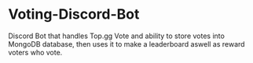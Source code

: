 # Voting-Discord-Bot
Discord Bot that handles Top.gg Vote and ability to store votes into MongoDB database, then uses it to make a leaderboard aswell as reward voters who vote. 
